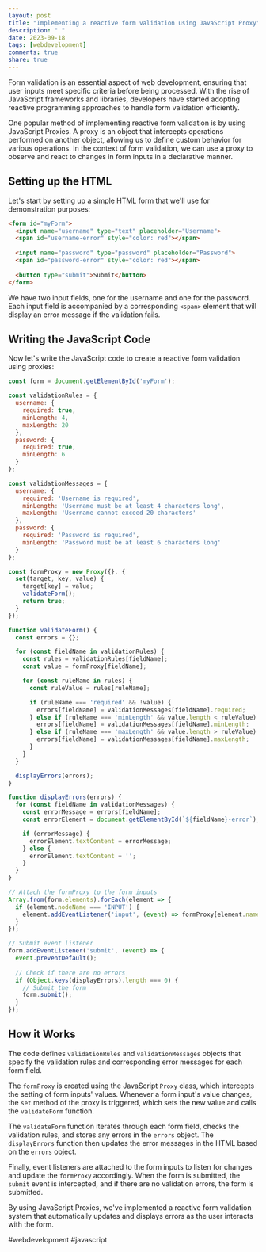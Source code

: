 ```yaml
---
layout: post
title: "Implementing a reactive form validation using JavaScript Proxy"
description: " "
date: 2023-09-18
tags: [webdevelopment]
comments: true
share: true
---
```


Form validation is an essential aspect of web development, ensuring that user inputs meet specific criteria before being processed. With the rise of JavaScript frameworks and libraries, developers have started adopting reactive programming approaches to handle form validation efficiently.

One popular method of implementing reactive form validation is by using JavaScript Proxies. A proxy is an object that intercepts operations performed on another object, allowing us to define custom behavior for various operations. In the context of form validation, we can use a proxy to observe and react to changes in form inputs in a declarative manner.

## Setting up the HTML

Let's start by setting up a simple HTML form that we'll use for demonstration purposes:

```html
<form id="myForm">
  <input name="username" type="text" placeholder="Username">
  <span id="username-error" style="color: red"></span>
  
  <input name="password" type="password" placeholder="Password">
  <span id="password-error" style="color: red"></span>
  
  <button type="submit">Submit</button>
</form>
```

We have two input fields, one for the username and one for the password. Each input field is accompanied by a corresponding `<span>` element that will display an error message if the validation fails.

## Writing the JavaScript Code

Now let's write the JavaScript code to create a reactive form validation using proxies:

```javascript
const form = document.getElementById('myForm');

const validationRules = {
  username: {
    required: true,
    minLength: 4,
    maxLength: 20
  },
  password: {
    required: true,
    minLength: 6
  }
};

const validationMessages = {
  username: {
    required: 'Username is required',
    minLength: 'Username must be at least 4 characters long',
    maxLength: 'Username cannot exceed 20 characters'
  },
  password: {
    required: 'Password is required',
    minLength: 'Password must be at least 6 characters long'
  }
};

const formProxy = new Proxy({}, {
  set(target, key, value) {
    target[key] = value;
    validateForm();
    return true;
  }
});

function validateForm() {
  const errors = {};

  for (const fieldName in validationRules) {
    const rules = validationRules[fieldName];
    const value = formProxy[fieldName];

    for (const ruleName in rules) {
      const ruleValue = rules[ruleName];

      if (ruleName === 'required' && !value) {
        errors[fieldName] = validationMessages[fieldName].required;
      } else if (ruleName === 'minLength' && value.length < ruleValue) {
        errors[fieldName] = validationMessages[fieldName].minLength;
      } else if (ruleName === 'maxLength' && value.length > ruleValue) {
        errors[fieldName] = validationMessages[fieldName].maxLength;
      }
    }
  }

  displayErrors(errors);
}

function displayErrors(errors) {
  for (const fieldName in validationMessages) {
    const errorMessage = errors[fieldName];
    const errorElement = document.getElementById(`${fieldName}-error`);

    if (errorMessage) {
      errorElement.textContent = errorMessage;
    } else {
      errorElement.textContent = '';
    }
  }
}

// Attach the formProxy to the form inputs
Array.from(form.elements).forEach(element => {
  if (element.nodeName === 'INPUT') {
    element.addEventListener('input', (event) => formProxy[element.name] = event.target.value);
  }
});

// Submit event listener
form.addEventListener('submit', (event) => {
  event.preventDefault();
  
  // Check if there are no errors
  if (Object.keys(displayErrors).length === 0) {
    // Submit the form
    form.submit();
  }
});
```

## How it Works

The code defines `validationRules` and `validationMessages` objects that specify the validation rules and corresponding error messages for each form field. 

The `formProxy` is created using the JavaScript `Proxy` class, which intercepts the setting of form inputs' values. Whenever a form input's value changes, the `set` method of the proxy is triggered, which sets the new value and calls the `validateForm` function.

The `validateForm` function iterates through each form field, checks the validation rules, and stores any errors in the `errors` object. The `displayErrors` function then updates the error messages in the HTML based on the `errors` object.

Finally, event listeners are attached to the form inputs to listen for changes and update the `formProxy` accordingly. When the form is submitted, the `submit` event is intercepted, and if there are no validation errors, the form is submitted.

By using JavaScript Proxies, we've implemented a reactive form validation system that automatically updates and displays errors as the user interacts with the form.

#webdevelopment #javascript